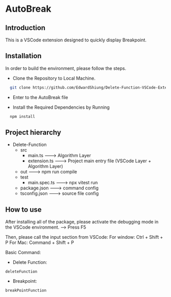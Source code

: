 # AutoBreak

## Introduction

This is a VSCode extension designed to quickly display Breakpoint.

## Installation

In order to build the environment, please follow the steps.

- Clone the Repository to Local Machine.

```bash
  git clone https://github.com/EdwardShiung/Delete-Function-VSCode-Extension.git
```

- Enter to the AutoBreak file

- Install the Required Dependencies by Running
```bash
  npm install
```

## Project hierarchy
- Delete-Function
    - src
        - main.ts                   ---> Algorithm Layer 
        - extension.ts              ---> Project main entry file (VSCode Layer + Algorithm Layer)
    - out                           ---> npm run compile 
    - test
        - main.spec.ts              ---> npx vitest run
    - package.json                  ---> command config
    - tsconfig.json                 ---> source file config

## How to use

After installing all of the package, please activate the debugging mode in the VSCode environment.
--> Press F5

Then, please call the input section from VSCode:
For window: Ctrl + Shift + P
For Mac: Command + Shift + P

Basic Command:

- Delete Function: 
```
deleteFunction
```
- Breakpoint: 
```
breakPointFunction
```

